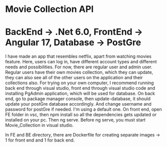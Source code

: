 # Movie Collection API
# BackEnd -> .Net 6.0, FrontEnd -> Angular 17,  Database -> PostGre
I have made an app that resembles netflix, apart from watching movies feature. Here, users can log in, have different account types and different needs and possibilities. For now, there are regular user and admin user. 
Regular users have their own movies collection, which they can update, they can also see all of the other users on the application and their collections also. 
For trying on your own computer, I recommend running back end through visual studio, front end through visual studio code and installing PgAdmin application, which will be used for database. On back end, go to package manager console, then update-database, it should update your postGre database accordingly. And change username and password for postGre if needed. I'm using a default one. 
On front end, open FE folder in vsc, then npm install so all the dependencies gets updated or installed on your pc. Then ng serve. Before ng serve, you must start Movie_Collection in visual studio. 

In FE and BE directory, there are Dockerfile for creating separate images -> 1 for front end and 1 for back end.
